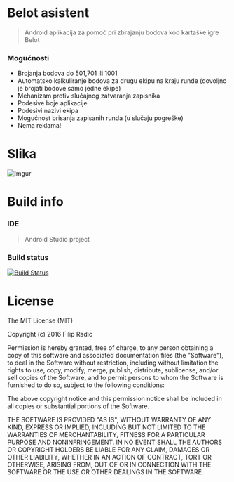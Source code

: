 # Belot asistent

>Android aplikacija za pomoć pri zbrajanju bodova kod kartaške igre Belot

### Mogućnosti
- Brojanja bodova do 501,701 ili 1001
- Automatsko kalkuliranje bodova za drugu ekipu na kraju runde (dovoljno je brojati bodove samo jedne ekipe)
- Mehanizam protiv slučajnog zatvaranja zapisnika
- Podesive boje aplikacije
- Podesivi nazivi ekipa
- Mogućnost brisanja zapisanih runda (u slučaju pogreške)
- Nema reklama!

  
# Slika
![Imgur](http://i.imgur.com/zP0JNWfl.png)



# Build info
### IDE
>Android Studio project
### Build status
[![Build Status](https://travis-ci.org/mlogic1/Belot-Asistent.svg?branch=master)](https://travis-ci.org/mlogic1/Belot-Asistent)


# License

The MIT License (MIT)

Copyright (c) 2016 Filip Radic

Permission is hereby granted, free of charge, to any person obtaining a copy
of this software and associated documentation files (the "Software"), to deal
in the Software without restriction, including without limitation the rights
to use, copy, modify, merge, publish, distribute, sublicense, and/or sell
copies of the Software, and to permit persons to whom the Software is
furnished to do so, subject to the following conditions:

The above copyright notice and this permission notice shall be included in all
copies or substantial portions of the Software.

THE SOFTWARE IS PROVIDED "AS IS", WITHOUT WARRANTY OF ANY KIND, EXPRESS OR
IMPLIED, INCLUDING BUT NOT LIMITED TO THE WARRANTIES OF MERCHANTABILITY,
FITNESS FOR A PARTICULAR PURPOSE AND NONINFRINGEMENT. IN NO EVENT SHALL THE
AUTHORS OR COPYRIGHT HOLDERS BE LIABLE FOR ANY CLAIM, DAMAGES OR OTHER
LIABILITY, WHETHER IN AN ACTION OF CONTRACT, TORT OR OTHERWISE, ARISING FROM,
OUT OF OR IN CONNECTION WITH THE SOFTWARE OR THE USE OR OTHER DEALINGS IN THE
SOFTWARE.
